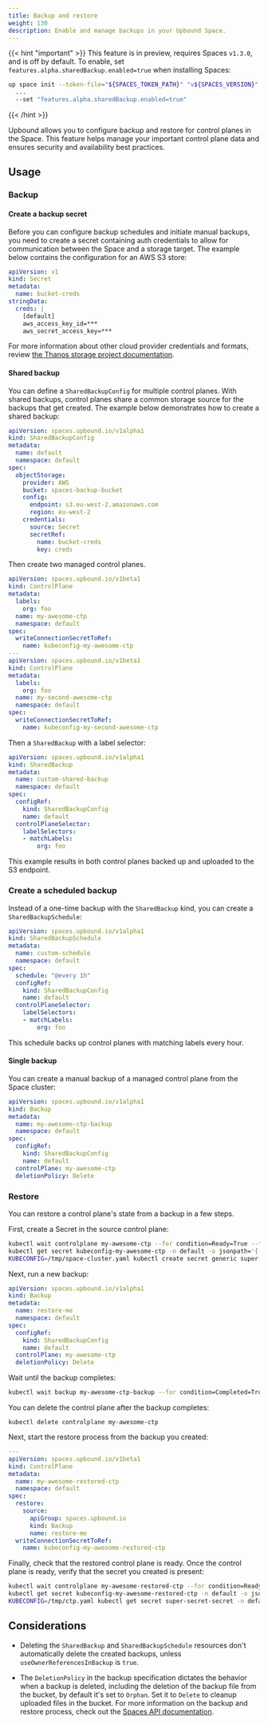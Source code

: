 ```yaml
---
title: Backup and restore
weight: 130
description: Enable and manage backups in your Upbound Space.
---
```


{{< hint "important" >}}
This feature is in preview, requires Spaces `v1.3.0`, and is off by default. To enable, set `features.alpha.sharedBackup.enabled=true` when installing Spaces:

```bash
up space init --token-file="${SPACES_TOKEN_PATH}" "v${SPACES_VERSION}" \
  ...
  --set "features.alpha.sharedBackup.enabled=true"
```
{{< /hint >}}


Upbound allows you to configure backup and restore for control planes in the Space. This feature helps manage your important control plane data and ensures security and availability best practices.

## Usage

### Backup

#### Create a backup secret

Before you can configure backup schedules and initiate manual backups, you need to create a secret containing auth credentials to allow for communication between the Space and a storage target. The example below contains the configuration for an AWS S3 store:

```yaml
apiVersion: v1
kind: Secret
metadata:
  name: bucket-creds
stringData:
  creds: |
    [default]
    aws_access_key_id=***
    aws_secret_access_key=***
```

<!-- vale off -->
For more information about other cloud provider credentials and formats, review [the Thanos storage project documentation](https://github.com/thanos-io/thanos/blob/main/docs/storage.md).
<!-- vale on -->

#### Shared backup

You can define a `SharedBackupConfig` for multiple control planes. With shared backups, control planes share a common storage source for the backups that get created. The example below demonstrates how to create a shared backup:

```yaml
apiVersion: spaces.upbound.io/v1alpha1
kind: SharedBackupConfig
metadata:
  name: default
  namespace: default
spec:
  objectStorage:
    provider: AWS
    bucket: spaces-backup-bucket
    config:
      endpoint: s3.eu-west-2.amazonaws.com
      region: eu-west-2
    credentials:
      source: Secret
      secretRef:
        name: bucket-creds
        key: creds
```

Then create two managed control planes.

```yaml
apiVersion: spaces.upbound.io/v1beta1
kind: ControlPlane
metadata:
  labels:
    org: foo
  name: my-awesome-ctp
  namespace: default
spec:
  writeConnectionSecretToRef:
    name: kubeconfig-my-awesome-ctp
---
apiVersion: spaces.upbound.io/v1beta1
kind: ControlPlane
metadata:
  labels:
    org: foo
  name: my-second-awesome-ctp
  namespace: default
spec:
  writeConnectionSecretToRef:
    name: kubeconfig-my-second-awesome-ctp
```

Then a `SharedBackup` with a label selector:

```yaml
apiVersion: spaces.upbound.io/v1alpha1
kind: SharedBackup
metadata:
  name: custom-shared-backup
  namespace: default
spec:
  configRef:
    kind: SharedBackupConfig
    name: default
  controlPlaneSelector:
    labelSelectors:
    - matchLabels:
        org: foo
```

This example results in both control planes backed up and uploaded to the S3 endpoint.

### Create a scheduled backup

Instead of a one-time backup with the `SharedBackup` kind, you can create a `SharedBackupSchedule`:

```yaml
apiVersion: spaces.upbound.io/v1alpha1
kind: SharedBackupSchedule
metadata:
  name: custom-schedule
  namespace: default
spec:
  schedule: "@every 1h"
  configRef:
    kind: SharedBackupConfig
    name: default
  controlPlaneSelector:
    labelSelectors:
    - matchLabels:
        org: foo
```

This schedule backs up control planes with matching labels every hour.

#### Single backup

You can create a manual backup of a managed control plane from the Space cluster:

```yaml
apiVersion: spaces.upbound.io/v1alpha1
kind: Backup
metadata:
  name: my-awesome-ctp-backup
  namespace: default
spec:
  configRef:
    kind: SharedBackupConfig
    name: default
  controlPlane: my-awesome-ctp
  deletionPolicy: Delete
```

### Restore


<!-- vale off -->
You can restore a control plane's state from a backup in a few steps.
<!-- vale on -->


First, create a Secret in the source control plane:

```bash
kubectl wait controlplane my-awesome-ctp --for condition=Ready=True --timeout=3600s && \
kubectl get secret kubeconfig-my-awesome-ctp -n default -o jsonpath='{.data.kubeconfig}' | base64 -d > /tmp/ctp.yaml && \
KUBECONFIG=/tmp/space-cluster.yaml kubectl create secret generic super-secret-secret -n default --from-literal=password=supersecret
```

Next, run a new backup:

```yaml
apiVersion: spaces.upbound.io/v1alpha1
kind: Backup
metadata:
  name: restore-me
  namespace: default
spec:
  configRef:
    kind: SharedBackupConfig
    name: default
  controlPlane: my-awesome-ctp
  deletionPolicy: Delete
```

Wait until the backup completes:

```bash
kubectl wait backup my-awesome-ctp-backup --for condition=Completed=True --timeout=3600s
```

You can delete the control plane after the backup completes:

```
kubectl delete controlplane my-awesome-ctp
```

Next, start the restore process from the backup you created:

```yaml
---
apiVersion: spaces.upbound.io/v1beta1
kind: ControlPlane
metadata:
  name: my-awesome-restored-ctp
  namespace: default
spec:
  restore:
    source:
      apiGroup: spaces.upbound.io
      kind: Backup
      name: restore-me
  writeConnectionSecretToRef:
    name: kubeconfig-my-awesome-restored-ctp
```


<!-- vale off -->
Finally, check that the restored control plane is ready. Once the control plane is ready, verify that the secret you created is present:
<!-- vale on -->

```bash
kubectl wait controlplane my-awesome-restored-ctp --for condition=Ready=True --timeout=3600s && \
kubectl get secret kubeconfig-my-awesome-restored-ctp -n default -o jsonpath='{.data.kubeconfig}' | base64 -d > /tmp/ctp.yaml && \
KUBECONFIG=/tmp/ctp.yaml kubectl get secret super-secret-secret -n default
```

## Considerations

- Deleting the `SharedBackup` and `SharedBackupSchedule` resources don't automatically delete the created backups, unless `useOwnerReferencesInBackup` is `true`.
<!-- vale off -->
- The `DeletionPolicy` in the backup specification dictates the behavior when a backup is deleted, including the deletion of the backup file from the bucket, by default it's set to `Orphan`. Set it to `Delete` to cleanup uploaded files in the bucket.
For more information on the backup and restore process, check out the [Spaces API documentation](https://docs.upbound.io/reference/space-api/).
<!-- vale on -->
